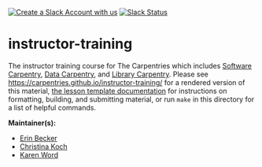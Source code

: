 [![Create a Slack Account with us](https://img.shields.io/badge/Create_Slack_Account-The_Carpentries-071159.svg)](https://swc-slack-invite.herokuapp.com/) 
 [![Slack Status](https://img.shields.io/badge/Slack_Channel-instructor--training-E01563.svg)](https://swcarpentry.slack.com/messages/C0CP2ERHA) 

instructor-training
===================

The instructor training course for The Carpentries which includes [Software Carpentry][swc-site], [Data Carpentry][dc-site], and [Library Carpentry][lc-site].
Please see <https://carpentries.github.io/instructor-training/> for a rendered version of this material,
[the lesson template documentation][lesson-example]
for instructions on formatting, building, and submitting material,
or run `make` in this directory for a list of helpful commands.

**Maintainer(s):**

* [Erin Becker][becker_erin]
* [Christina Koch][koch_christina]
* [Karen Word][word_karen]

[dc-site]: http://datacarpentry.org
[lesson-example]: https://carpentries.github.io/lesson-example
[swc-site]: http://software-carpentry.org
[lc-site]: https://librarycarpentry.org
[koch_christina]: https://carpentries.org/instructors/
[becker_erin]: https://carpentries.org/team/
[word_karen]: https://carpentries.org/team/

